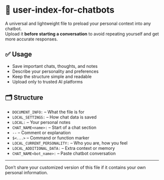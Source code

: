 # 🧠 user-index-for-chatbots  
A universal and lightweight file to preload your personal context into any chatbot.  
Upload it **before starting a conversation** to avoid repeating yourself and get more accurate responses.

## ✅ Usage  
- Save important chats, thoughts, and notes  
- Describe your personality and preferences  
- Keep the structure simple and readable  
- Upload only to trusted AI platforms  

## 🗂 Structure  
- `DOCUMENT_INFO:` – What the file is for  
- `LOCAL_SETTINGS:` – How chat data is saved  
- `LOCAL:` – Your personal notes  
- `CHAT_NAME<name>:` – Start of a chat section  
- `--` – Comment or explanation  
- `$<...>` – Command or function marker  
- `LOCAL_CURRENT_PERSONALITY:` – Who you are, how you feel  
- `LOCAL_ADDITIONAL_DATA:` – Extra context or memory  
- `CHAT_NAME<bot_name>:` – Paste chatbot conversation  

---

Don’t share your customized version of this file if it contains your own personal information.
